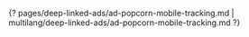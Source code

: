 {? pages/deep-linked-ads/ad-popcorn-mobile-tracking.md | multilang/deep-linked-ads/ad-popcorn-mobile-tracking.md ?}
